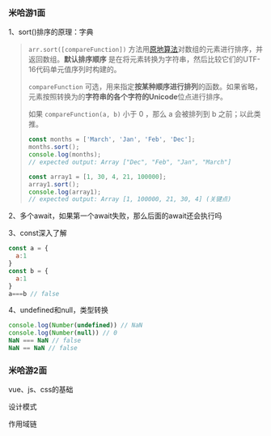 ### 米哈游1面

1、sort()排序的原理：字典

> `arr.sort([compareFunction])` 方法用[原地算法](https://en.wikipedia.org/wiki/In-place_algorithm)对数组的元素进行排序，并返回数组。**默认排序顺序** 是在将元素转换为字符串，然后比较它们的UTF-16代码单元值序列时构建的。
>
> `compareFunction` 可选，用来指定**按某种顺序进行排列**的函数。如果省略，元素按照转换为的**字符串的各个字符的Unicode**位点进行排序。
>
> 如果 `compareFunction(a, b)` 小于 0 ，那么 a 会被排列到 b 之前；以此类推。
>
> ```javascript
> const months = ['March', 'Jan', 'Feb', 'Dec'];
> months.sort();
> console.log(months);
> // expected output: Array ["Dec", "Feb", "Jan", "March"]
> 
> const array1 = [1, 30, 4, 21, 100000];
> array1.sort();
> console.log(array1);
> // expected output: Array [1, 100000, 21, 30, 4] (关键点)
> ```

2、多个await，如果第一个await失败，那么后面的await还会执行吗

3、const深入了解

```javascript
const a = {
  a:1
}
const b = {
  a:1
}
a===b // false
```

4、undefined和null，类型转换

```javascript
console.log(Number(undefined)) // NaN
console.log(Number(null)) // 0
NaN === NaN // false
NaN == NaN // false
```

### 米哈游2面

vue、js、css的基础

设计模式

作用域链